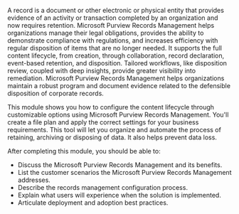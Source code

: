 A record is a document or other electronic or physical entity that provides evidence of an activity or transaction completed by an organization and now requires retention. Microsoft Purview Records Management helps organizations manage their legal obligations, provides the ability to demonstrate compliance with regulations, and increases efficiency with regular disposition of items that are no longer needed. It supports the full content lifecycle, from creation, through collaboration, record declaration, event-based retention, and disposition. Tailored workflows, like disposition review, coupled with deep insights, provide greater visibility into remediation. Microsoft Purview Records Management helps organizations maintain a robust program and document evidence related to the defensible disposition of corporate records.

This module shows you how to configure the content lifecycle through customizable options using Microsoft Purview Records Management. You'll create a file plan and apply the correct settings for your business requirements. This tool will let you organize and automate the process of retaining, archiving or disposing of data. It also helps prevent data loss.

After completing this module, you should be able to:

- Discuss the Microsoft Purview Records Management and its benefits.
- List the customer scenarios the Microsoft Purview Records Management addresses.
- Describe the records management configuration process.
- Explain what users will experience when the solution is implemented.
- Articulate deployment and adoption best practices.
